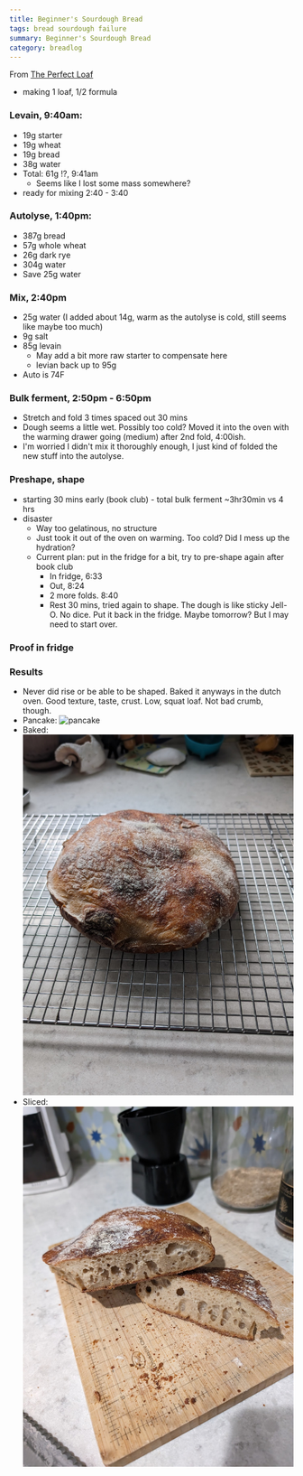 ```yaml
---
title: Beginner's Sourdough Bread
tags: bread sourdough failure
summary: Beginner's Sourdough Bread
category: breadlog
---
```


From [The Perfect Loaf](https://www.theperfectloaf.com/beginners-sourdough-bread/)

- making 1 loaf, 1/2 formula
### Levain, 9:40am:
- 19g starter
- 19g wheat
- 19g bread
- 38g water
- Total: 61g !?, 9:41am 
	- Seems like I lost some mass somewhere?
- ready for mixing 2:40 - 3:40
### Autolyse, 1:40pm:
- 387g bread
- 57g whole wheat
- 26g dark rye
- 304g water
- Save 25g water
### Mix, 2:40pm
- 25g water (I added about 14g, warm as the autolyse is cold, still seems like maybe too much)
- 9g salt
- 85g levain
	- May add a bit more raw starter to compensate here
	- levian back up to 95g
- Auto is 74F
### Bulk ferment, 2:50pm - 6:50pm
- Stretch and fold 3 times spaced out 30 mins
- Dough seems a little wet. Possibly too cold? Moved it into the oven with the warming drawer going (medium) after 2nd fold, 4:00ish.
- I'm worried I didn't mix it thoroughly enough, I just kind of folded the new stuff into the autolyse.
### Preshape, shape
- starting 30 mins early (book club) - total bulk ferment ~3hr30min vs 4 hrs
- disaster
	- Way too gelatinous, no structure
	- Just took it out of the oven on warming. Too cold? Did I mess up the hydration?
	- Current plan: put in the fridge for a bit, try to pre-shape again after book club
		- In fridge, 6:33
		- Out, 8:24
		- 2 more folds. 8:40
		- Rest 30 mins, tried again to shape.  The dough is like sticky Jell-O. No dice. Put it back in the fridge. Maybe tomorrow? But I may need to start over.
### Proof in fridge
### Results
- Never did rise or be able to be shaped. Baked it anyways in the dutch oven. Good texture, taste, crust. Low, squat loaf. Not bad crumb, though.
- Pancake: ![pancake](../assets/images/full/2024-02-21/pancake.jpg)
- Baked: ![baked](../assets/images/full/2024-02-21/baked.jpg)
- Sliced: ![sliced](../assets/images/full/2024-02-21/sliced.jpg)

